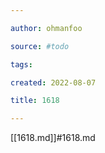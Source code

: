 ```yaml
---

author: ohmanfoo

source: #todo

tags: 

created: 2022-08-07

title: 1618

---
```

[[1618.md]]#1618.md